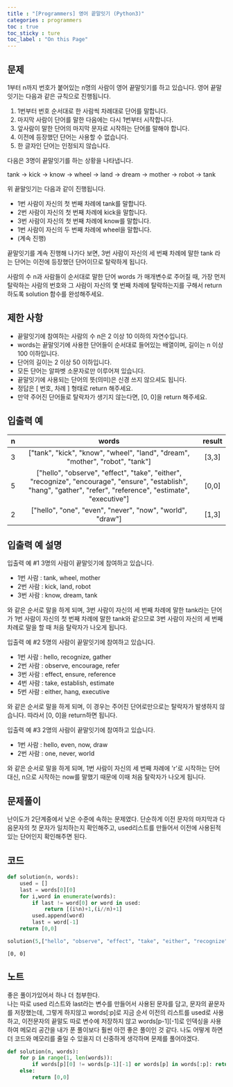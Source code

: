 ```yaml
---
title : "[Programmers] 영어 끝말잇기 (Python3)"
categories : programmers
toc : true
toc_sticky : ture
toc_label : "On this Page"
---
```

## 문제 
1부터 n까지 번호가 붙어있는 n명의 사람이 영어 끝말잇기를 하고 있습니다. 영어 끝말잇기는 다음과 같은 규칙으로 진행됩니다.
1. 1번부터 번호 순서대로 한 사람씩 차례대로 단어를 말합니다.
2. 마지막 사람이 단어를 말한 다음에는 다시 1번부터 시작합니다.
3. 앞사람이 말한 단어의 마지막 문자로 시작하는 단어를 말해야 합니다.
4. 이전에 등장했던 단어는 사용할 수 없습니다.
5. 한 글자인 단어는 인정되지 않습니다.

다음은 3명이 끝말잇기를 하는 상황을 나타냅니다.

tank → kick → know → wheel → land → dream → mother → robot → tank

위 끝말잇기는 다음과 같이 진행됩니다.

* 1번 사람이 자신의 첫 번째 차례에 tank를 말합니다.
* 2번 사람이 자신의 첫 번째 차례에 kick을 말합니다.
* 3번 사람이 자신의 첫 번째 차례에 know를 말합니다.
* 1번 사람이 자신의 두 번째 차례에 wheel을 말합니다.
* (계속 진행)

끝말잇기를 계속 진행해 나가다 보면, 3번 사람이 자신의 세 번째 차례에 말한 tank 라는 
단어는 이전에 등장했던 단어이므로 탈락하게 됩니다.

사람의 수 n과 사람들이 순서대로 말한 단어 words 가 매개변수로 주어질 때, 가장 먼저 탈락하는 사람의 번호와 그 사람이 자신의 몇 번째 차례에 탈락하는지를 구해서 return 하도록 solution 함수를 완성해주세요.

## 제한 사항
* 끝말잇기에 참여하는 사람의 수 n은 2 이상 10 이하의 자연수입니다.
* words는 끝말잇기에 사용한 단어들이 순서대로 들어있는 배열이며, 길이는 n 이상 100 이하입니다.
* 단어의 길이는 2 이상 50 이하입니다.
* 모든 단어는 알파벳 소문자로만 이루어져 있습니다.
* 끝말잇기에 사용되는 단어의 뜻(의미)은 신경 쓰지 않으셔도 됩니다.
* 정답은 [ 번호, 차례 ] 형태로 return 해주세요.
* 만약 주어진 단어들로 탈락자가 생기지 않는다면, [0, 0]을 return 해주세요.

## 입출력 예
|n|	words|	result|
|:---:|:---:|:---:|
|3|	["tank", "kick", "know", "wheel", "land", "dream", "mother", "robot", "tank"]|	[3,3]|
|5	|["hello", "observe", "effect", "take", "either", "recognize", "encourage", "ensure", "establish", "hang", "gather", "refer", "reference", "estimate", "executive"]	|[0,0]|
|2	|["hello", "one", "even", "never", "now", "world", "draw"]	|[1,3]|

## 입출력 예 설명
입출력 예 #1
3명의 사람이 끝말잇기에 참여하고 있습니다.

* 1번 사람 : tank, wheel, mother
* 2번 사람 : kick, land, robot
* 3번 사람 : know, dream, tank

와 같은 순서로 말을 하게 되며, 3번 사람이 자신의 세 번째 차례에 말한 tank라는 단어가 1번 사람이 자신의 첫 번째 차례에 말한 tank와 같으므로 3번 사람이 자신의 세 번째 차례로 말을 할 때 처음 탈락자가 나오게 됩니다.

입출력 예 #2
5명의 사람이 끝말잇기에 참여하고 있습니다.

* 1번 사람 : hello, recognize, gather
* 2번 사람 : observe, encourage, refer
* 3번 사람 : effect, ensure, reference
* 4번 사람 : take, establish, estimate
* 5번 사람 : either, hang, executive

와 같은 순서로 말을 하게 되며, 이 경우는 주어진 단어로만으로는 탈락자가 발생하지 않습니다. 따라서 [0, 0]을 return하면 됩니다.

입출력 예 #3
2명의 사람이 끝말잇기에 참여하고 있습니다.

* 1번 사람 : hello, even, now, draw
* 2번 사람 : one, never, world

와 같은 순서로 말을 하게 되며, 1번 사람이 자신의 세 번째 차례에 'r'로 시작하는 단어 대신, n으로 시작하는 now를 말했기 때문에 이때 처음 탈락자가 나오게 됩니다.

## 문제풀이
난이도가 2단계중에서 낮은 수준에 속하는 문제였다. 단순하게 이전 문자의 마지막과 다음문자의 첫 문자가 일치하는지 확인해주고, used리스트를 만들어서 이전에 사용된적 있는 단어인지 확인해주면 된다.

## 코드


```python
def solution(n, words):
    used = []
    last = words[0][0]
    for i,word in enumerate(words):
        if last != word[0] or word in used:
            return [(i%n)+1,(i//n)+1]
        used.append(word)   
        last = word[-1]
    return [0,0]    

```


```python
solution(5,["hello", "observe", "effect", "take", "either", "recognize", "encourage", "ensure", "establish", "hang", "gather", "refer", "reference", "estimate", "executive"])
```




    [0, 0]



## 노트
좋은 풀이가있어서 하나 더 첨부한다.    
나는 따로 used 리스트와 last라는 변수를 만들어서 사용된 문자를 담고, 문자의 끝문자를 저장했는데, 그렇게 하지않고 words[:p]로 지금 순서 이전의 리스트를 used로 사용하고, 이전문자의 끝말도 따로 변수에 저장하지 않고 words[p-1][-1]로 인덱싱을 사용하여 메모리 공간을 내가 푼 풀이보다 훨씬 아낀 좋은 풀이인 것 같다. 나도 어떻게 하면 더 코드와 메모리를 줄일 수 있을지 더 신중하게 생각하며 문제를 풀어야겠다.


```python
def solution(n, words):
    for p in range(1, len(words)):
        if words[p][0] != words[p-1][-1] or words[p] in words[:p]: return [(p%n)+1, (p//n)+1]
    else:
        return [0,0]
```
